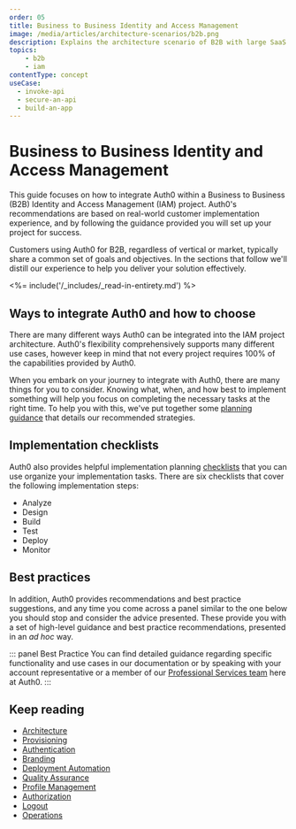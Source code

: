 ```yaml
---
order: 05
title: Business to Business Identity and Access Management
image: /media/articles/architecture-scenarios/b2b.png
description: Explains the architecture scenario of B2B with large SaaS application.
topics:
    - b2b
    - iam
contentType: concept
useCase:
  - invoke-api
  - secure-an-api
  - build-an-app
---
```


# Business to Business Identity and Access Management

This guide focuses on how to integrate Auth0 within a Business to Business (B2B) Identity and Access Management (IAM) project. Auth0's recommendations are based on real-world customer implementation experience, and by following the guidance provided you will set up your project for success.

Customers using Auth0 for B2B, regardless of vertical or market, typically share a common set of goals and objectives. In the sections that follow we'll distill our experience to help you deliver your solution effectively.

<%= include('/_includes/_read-in-entirety.md') %>

## Ways to integrate Auth0 and how to choose

There are many different ways Auth0 can be integrated into the IAM project architecture. Auth0's flexibility comprehensively supports many different use cases, however keep in mind that not every project requires 100% of the capabilities provided by Auth0.

When you embark on your journey to integrate with Auth0, there are many things for you to consider. Knowing what, when, and how best to implement something will help you focus on completing the necessary tasks at the right time. To help you with this, we've put together some [planning guidance]() that details our recommended strategies.

## Implementation checklists

Auth0 also provides helpful implementation planning [checklists](/architecture-scenarios/checklists/b2b-checklists) that you can use organize your implementation tasks. There are six checklists that cover the following implementation steps:

* Analyze
* Design
* Build
* Test
* Deploy
* Monitor

## Best practices

In addition, Auth0 provides recommendations and best practice suggestions, and any time you come across a panel similar to the one below you should stop and consider the advice presented. These provide you with a set of high-level guidance and best practice recommendations, presented in an *ad hoc* way.

::: panel Best Practice
You can find detailed guidance regarding specific functionality and use cases in our documentation or by speaking with your account representative or a member of our [Professional Services team](/services) here at Auth0.
:::

## Keep reading

* [Architecture](/architecture-scenarios/implementation/b2b/b2b-architecture)
* [Provisioning]()
* [Authentication]()
* [Branding]()
* [Deployment Automation]()
* [Quality Assurance]()
* [Profile Management]()
* [Authorization]()
* [Logout]()
* [Operations]()
